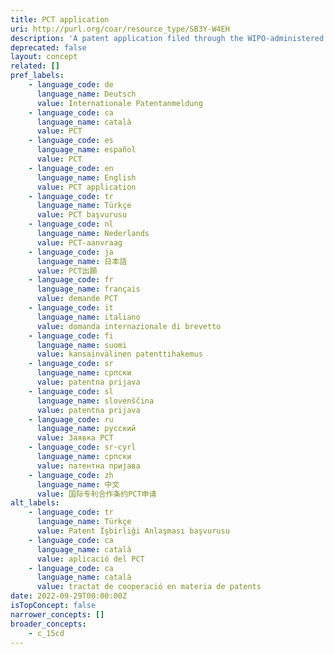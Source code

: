 ```yaml
---
title: PCT application
uri: http://purl.org/coar/resource_type/SB3Y-W4EH
description: 'A patent application filed through the WIPO-administered Patent Cooperation Treaty (PCT), also known as an international application. [Source: Adapted from https://www.wipo.int/edocs/pubdocs/en/wipo_pub_943_2018.pdf]'
deprecated: false
layout: concept
related: []
pref_labels:
    - language_code: de
      language_name: Deutsch
      value: Internationale Patentanmeldung
    - language_code: ca
      language_name: català
      value: PCT
    - language_code: es
      language_name: español
      value: PCT
    - language_code: en
      language_name: English
      value: PCT application
    - language_code: tr
      language_name: Türkçe
      value: PCT başvurusu
    - language_code: nl
      language_name: Nederlands
      value: PCT-aanvraag
    - language_code: ja
      language_name: 日本語
      value: PCT出願
    - language_code: fr
      language_name: français
      value: demande PCT
    - language_code: it
      language_name: italiano
      value: domanda internazionale di brevetto
    - language_code: fi
      language_name: suomi
      value: kansainvälinen patenttihakemus
    - language_code: sr
      language_name: српски
      value: patentna prijava
    - language_code: sl
      language_name: slovenščina
      value: patentna prijava
    - language_code: ru
      language_name: русский
      value: Заявка РСТ
    - language_code: sr-cyrl
      language_name: српски
      value: патентна пријава
    - language_code: zh
      language_name: 中文
      value: 国际专利合作条约PCT申请
alt_labels:
    - language_code: tr
      language_name: Türkçe
      value: Patent İşbirliği Anlaşması başvurusu
    - language_code: ca
      language_name: català
      value: aplicació del PCT
    - language_code: ca
      language_name: català
      value: tractat de cooperació en materia de patents
date: 2022-09-29T00:00:00Z
isTopConcept: false
narrower_concepts: []
broader_concepts:
    - c_15cd
---
```


